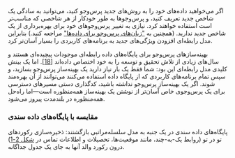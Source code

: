 اگر می‌خواهید داده‌های خود را به روش‌های جدید پرس‌وجو کنید، می‌توانید به سادگی یک شاخص جدید تعریف کنید، و پرس‌وجوها به طور خودکار از هر شاخصی که مناسب‌تر است استفاده خواهند کرد. نیازی به تغییر پرس‌وجوهای خود برای بهره‌برداری از یک شاخص جدید ندارید. (همچنین به ["زبان‌های پرس‌وجو برای داده‌ها"](#sec_datamodels_query) مراجعه کنید.) بنابراین مدل رابطه‌ای افزودن ویژگی‌های جدید به برنامه‌های کاربردی را بسیار آسان‌تر کرد.

بهینه‌سازهای پرس‌وجو برای پایگاه‌های داده رابطه‌ای موجودات پیچیده‌ای هستند و سال‌های زیادی از تلاش تحقیق و توسعه را به خود اختصاص داده‌اند [[18](ch02.html#Hellerstein2007be)]. اما یک بینش کلیدی مدل رابطه‌ای این بود: شما فقط یک بار نیاز دارید یک بهینه‌ساز پرس‌وجو بسازید، و سپس تمام برنامه‌های کاربردی که از پایگاه داده استفاده می‌کنند می‌توانند از آن بهره‌مند شوند. اگر یک بهینه‌ساز پرس‌وجو نداشته باشید، کدگذاری دستی مسیرهای دسترسی برای یک پرس‌وجوی خاص آسان‌تر از نوشتن یک بهینه‌ساز همه‌منظوره است—اما راه‌حل همه‌منظوره در بلندمدت پیروز می‌شود.

### مقایسه با پایگاه‌های داده سندی
پایگاه‌های داده سندی در یک جنبه به مدل سلسله‌مراتبی بازگشتند: ذخیره‌سازی رکوردهای تو در تو (روابط یک-به-چند، مانند موقعیت‌ها، تحصیلات و اطلاعات تماس در [شکل 2-1](#fig_billgates_relational)) درون رکورد والد آنها به جای یک جدول جداگانه. 
